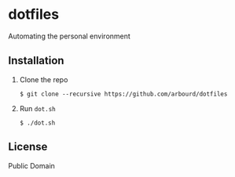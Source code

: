 # dotfiles

Automating the personal environment

## Installation

  1. Clone the repo

      ```console
      $ git clone --recursive https://github.com/arbourd/dotfiles
      ```

  1. Run `dot.sh`

      ```console
      $ ./dot.sh
      ```

## License

Public Domain
